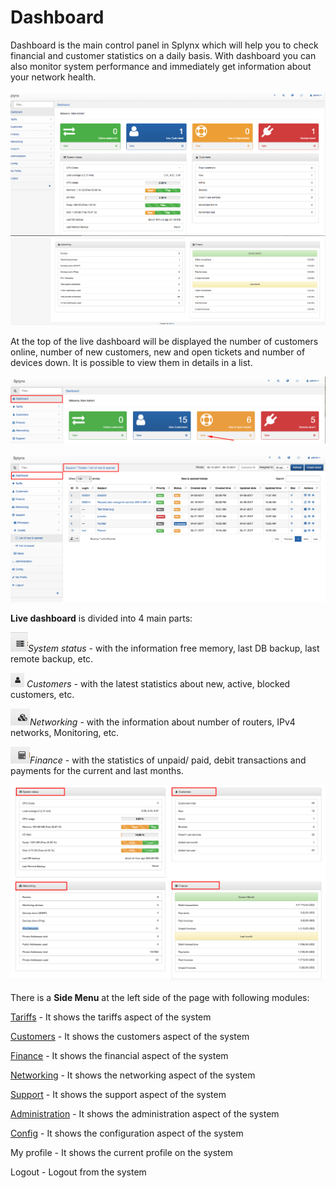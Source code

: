 Dashboard
=========

Dashboard is the main control panel in Splynx which will help you to check financial and customer statistics on a daily basis. With dashboard you can also monitor system performance and immediately get information about your network health.

![Dashboard1](dashboard1.png)
![Dashboard2](dashboard2.png)

At the top of the live dashboard will be displayed the number of customers online, number of new customers, new and open tickets and number of devices down. It is possible to view them in details in a list.

![Screenshot](Screenshot%20at%20May%2012%2016-54-11.png)

![Screenshot](Screenshot%20at%20May%2012%2016-53-21.png)

**Live dashboard** is divided into 4 main parts:

![ ](Screenshot%20at%20May%2012%2016-55-54.png)_System status_ - with the information free memory, last DB backup, last remote backup, etc.

![ ](Screenshot%20at%20May%2012%2016-57-33.png) _Customers_ - with the latest statistics about new, active, blocked customers, etc.

![ ](Screenshot%20at%20May%2012%2016-56-17.png)_Networking_ - with the information about number of routers, IPv4 networks, Monitoring, etc.

![ ](Screenshot%20at%20May%2012%2016-56-28.png)_Finance_ - with the statistics of unpaid/ paid, debit transactions and payments for the current and last months.

![Screenshot](Screenshot%20at%20May%2012%2017-09-39.png)

There is a **Side Menu** at the left side of the page with following modules:

[Tariffs](../../configuring_tariff_plans/index.md) - It shows the tariffs aspect of the system

[Customers](../../customer_management/index.md) - It shows the customers aspect of the system

[Finance](../../finance/index.md) - It shows the financial aspect of the system

[Networking](../../networking/index.md) - It shows the networking aspect of the system

[Support](../../support_tickets_messages/index.md) - It shows the support aspect of the system

[Administration](/display/SPL/Administration) - It shows the administration aspect of the system

[Config](/display/SPL/Configuration) - It shows the configuration aspect of the system

My profile - It shows the current profile on the system

Logout - Logout from the system